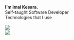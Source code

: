 <p align="left">
 <b>I’m Imal Kesara.</b> 
<br/>Self-taught Software Developer <br />
Technologies that I use <br /><br /> 
  
  <a href="https://skillicons.dev">
    <img src="https://skillicons.dev/icons?i=html,css,js,ts,c,java,kotlin,mysql,postgres,mongodb,azure&theme=light"/> <br />
    <img src="https://skillicons.dev/icons?i=svelte,nodejs,express,threejs,tailwind,supabase,vercel,prisma&theme=light"/> <br />
  </a>
</p>
<!---
ImalKesara/ImalKesara is a ✨ special ✨ repository because its `README.md` (this file) appears on your GitHub profile.
You can click the Preview link to take a look at your changes.
--->
